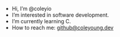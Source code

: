 - Hi, I’m @coleyio
- I’m interested in software development.
- I’m currently learning C.
- How to reach me: github@coleyoung.dev

<!---
coleyio/coleyio is a ✨ special ✨ repository because its `README.md` (this file) appears on your GitHub profile.
You can click the Preview link to take a look at your changes.
--->
